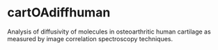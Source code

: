 # cartOAdiffhuman
Analysis of diffusivity of molecules in osteoarthritic human cartilage as measured by image correlation spectroscopy techniques.
